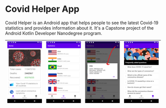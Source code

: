 # Covid Helper App
Covid Helper is an Android app that helps people to see the latest Covid-19 statistics and provides information about it. It's a Capstone project of the Android Kotlin Developer Nanodegree program.

| ![Screenshot 1](screenshots/screen_1.png) | ![Screenshot 2](screenshots/screen_2.png) | ![Screenshot 3](screenshots/screen_3.jpg) | ![Screenshot 4](screenshots/screen_4.png) |
| ----------------------------------------- | ----------------------------------------- | ----------------------------------------- | ----------------------------------------- |
